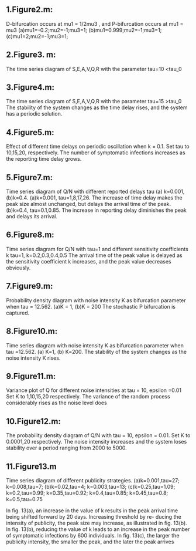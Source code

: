 ## 1.Figure2.m:
D-bifurcation occurs at mu1 = 1/2mu3 , and P-bifurcation occurs at mu1 = mu3 
(a)mu1=-0.2;mu2=-1;mu3=1;
(b)mu1=0.999;mu2=-1;mu3=1;
(c)mu1=2;mu2=-1;mu3=1;

## 2.Figure3. m:
The time series diagram of S,E,A,V,Q,R with the parameter tau=10 <tau_0

## 3.Figure4.m:
The time series diagram of S,E,A,V,Q,R with the parameter tau=15 >tau_0
The stability of the system changes as the time delay rises, and the system has a periodic solution.

## 4.Figure5.m:
Effect of different time delays on periodic oscillation when k = 0.1. Set tau to 10,15,20, respectively.
The number of symptomatic infections increases as the reporting time delay grows.

## 5.Figure7.m:
Time series diagram of Q/N with different reported delays tau (a) k=0.001, (b)k=0.4.
(a)k=0.001, tau=1,8,17,26.
The increase of time delay makes the peak size almost unchanged, but delays the arrival time of the peak.
(b)k=0.4, tau=0.1,0.85.
The increase in reporting delay diminishes the peak and delays its arrival. 

## 6.Figure8.m:
Time series diagram for Q/N with tau=1 and different sensitivity coefficients k
tau=1, k=0.2,0.3,0.4,0.5
The arrival time of the peak value is delayed as the sensitivity coefficient k increases, and the peak value decreases obviously.

## 7.Figure9.m:
Probability density diagram with noise intensity K as bifurcation parameter when tau = 12.562. (a)K = 1, (b)K = 200
The stochastic P bifurcation is captured.

## 8.Figure10.m:
 Time series diagram with noise intensity K as bifurcation parameter when tau =12.562. (a) K=1, (b) K=200.
The stability of the system changes as the  noise intensity K rises.

## 9.Figure11.m:
Variance plot of Q for different noise intensities at tau = 10, epsilon =0.01
Set K to 1,10,15,20 respectively. The variance of the random process considerably rises as the noise level does

## 10.Figure12.m:
The probability density diagram of Q/N with tau = 10, epsilon = 0.01. 
Set K to 0.0001,20 respectively. The noise intensity increases and the system loses stability over a period ranging from 2000 to 5000. 

## 11.Figure13.m
Time series diagram of different publicity strategies.
(a)k=0.001,tau=27;
k=0.008,tau=7;
(b)k=0.02,tau=4;
k=0.003,tau=13;
(c)k=0.25,tau=1.09;
k=0.2,tau=0.99;
k=0.35,tau=0.92;
k=0.4,tau=0.85;
k=0.45,tau=0.8;
k=0.5,tau=0.75

In fig. 13(a), an increase in the value of k results in the peak arrival time being shifted forward by 20 days. Increasing threshold by re-
ducing the intensity of publicity,  the peak size may increase, as illustrated in fig. 13(b). In fig. 13(b), reducing the value of k leads to an increase in the
peak number of symptomatic infections by 600 individuals.
In fig. 13(c), the larger the publicity intensity, the smaller the peak, and the later the peak arrives
